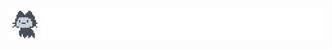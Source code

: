 
<div align="center">
  <img src="https://github.com/caiocampos/CaioCampos/blob/base/files/animated.svg" />
</div>
